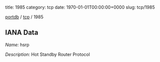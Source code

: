 title: 1985
category: tcp
date: 1970-01-01T00:00:00+0000
slug: tcp/1985

[portdb](/) / [tcp](/category/tcp.html) / 1985


## IANA Data

_Name:_ hsrp

_Description:_ Hot Standby Router Protocol

